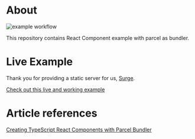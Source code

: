 # About

![example workflow](https://github.com/williampsena/react-component-example/actions/workflows/main.yml/badge.svg)

This repository contains React Component example with parcel as bundler.

# Live Example

Thank you for providing a static server for us, [Surge](https://surge.sh/).

[Check out this live and working example](https://simple-react-component-willsena.surge.sh)

# Article references

[Creating TypeScript React Components with Parcel Bundler](https://willsena.dev/creating-typescript-react-components-with-parcel-bundler/)

